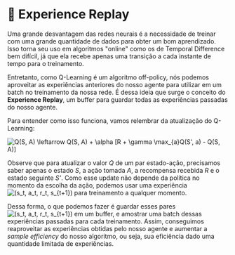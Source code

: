 # 🔁 Experience Replay

Uma grande desvantagem das redes neurais é a necessidade de treinar com uma grande quantidade de dados para obter um bom aprendizado. Isso torna seu uso em algoritmos "online" como os de Temporal Difference bem difícil, já que ela recebe apenas uma transição a cada instante de tempo para o treinamento.

Entretanto, como Q-Learning é um algoritmo off-policy, nós podemos aproveitar as experiências anteriores do nosso agente para utilizar em um batch no treinamento da nossa rede. É dessa ideia que surge o conceito do **Experience Replay**, um buffer para guardar todas as experiências passadas do nosso agente.

Para entender como isso funciona, vamos relembrar da atualização do Q-Learning:

<img src="https://latex.codecogs.com/svg.latex?Q(S,&space;A)&space;\leftarrow&space;Q(S,&space;A)&space;&plus;&space;\alpha&space;[R&space;&plus;&space;\gamma&space;\max_{a}Q(S',&space;a)&space;-&space;Q(S,&space;A)]" title="Q(S, A) \leftarrow Q(S, A) + \alpha [R + \gamma \max_{a}Q(S', a) - Q(S, A)]" />

Observe que para atualizar o valor *Q* de um par estado-ação, precisamos saber apenas o estado *S*, a ação tomada *A*, a recompensa recebida *R* e o estado seguinte *S'*. Como esse update não depende da política no momento da escolha da ação, podemos usar uma experiência <img src="https://latex.codecogs.com/svg.latex?(s_t,&space;a_t,&space;r_t,&space;s_{t&plus;1})" title="(s_t, a_t, r_t, s_{t+1})" /> para treinamento a qualquer momento.

Dessa forma, o que podemos fazer é guardar esses pares <img src="https://latex.codecogs.com/svg.latex?(s_t,&space;a_t,&space;r_t,&space;s_{t&plus;1})" title="(s_t, a_t, r_t, s_{t+1})" /> em um buffer, e amostrar uma batch dessas experiências passadas para cada treinamento. Assim, conseguimos reaproveitar as experiências obtidas pelo nosso agente e aumentar a *sample efficiency* do nosso algoritmo, ou seja, sua eficiência dado uma quantidade limitada de experiências.